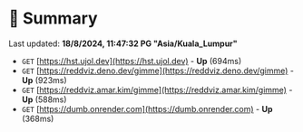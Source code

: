 # 📖 Summary
Last updated: **18/8/2024, 11:47:32 PG "Asia/Kuala_Lumpur"**

- `GET` [https://hst.ujol.dev](https://hst.ujol.dev) - **Up** (694ms)
- `GET` [https://reddviz.deno.dev/gimme](https://reddviz.deno.dev/gimme) - **Up** (923ms)
- `GET` [https://reddviz.amar.kim/gimme](https://reddviz.amar.kim/gimme) - **Up** (588ms)
- `GET` [https://dumb.onrender.com](https://dumb.onrender.com) - **Up** (368ms)
